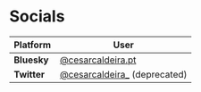 # Socials

| Platform    | User                                                             |
|-------------|------------------------------------------------------------------|
| **Bluesky** |[@cesarcaldeira.pt](https://bsky.app/profile/cesarcaldeira.pt)    |
| **Twitter** |[@cesarcaldeira_](https://twitter.com/cesarcaldeira_) (deprecated)|
